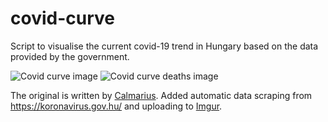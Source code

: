 # covid-curve
Script to visualise the current covid-19 trend in Hungary based on the data provided by the government.

![Covid curve image](https://i.imgur.com/wqsP2FC.png)
![Covid curve deaths image](https://i.imgur.com/x4bYUOL.png)

The original is written by [Calmarius](https://github.com/Calmarius). Added automatic data scraping from https://koronavirus.gov.hu/ and uploading to [Imgur](https://imgur.com/).
